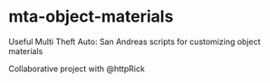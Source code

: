 # mta-object-materials

Useful Multi Theft Auto: San Andreas scripts for customizing object materials

Collaborative project with @httpRick
